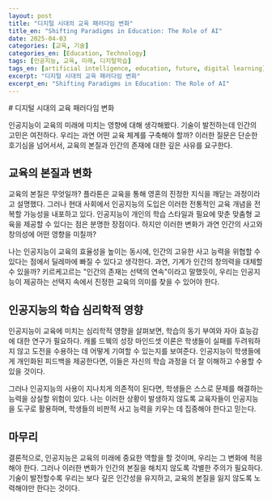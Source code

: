 ```yaml
---
layout: post
title: "디지털 시대의 교육 패러다임 변화"
title_en: "Shifting Paradigms in Education: The Role of AI"
date: 2025-04-03
categories: [교육, 기술]
categories_en: [Education, Technology]
tags: [인공지능, 교육, 미래, 디지털학습]
tags_en: [artificial intelligence, education, future, digital learning]
excerpt: "디지털 시대의 교육 패러다임 변화"
excerpt_en: "Shifting Paradigms in Education: The Role of AI"
---
```


<div class="post-content-ko" markdown="1">
# 디지털 시대의 교육 패러다임 변화

인공지능이 교육의 미래에 미치는 영향에 대해 생각해봤다. 기술이 발전하는데 인간의 고민은 여전하다. 우리는 과연 어떤 교육 체계를 구축해야 할까? 이러한 질문은 단순한 호기심을 넘어서서, 교육의 본질과 인간의 존재에 대한 깊은 사유를 요구한다. 

## 교육의 본질과 변화

교육의 본질은 무엇일까? 플라톤은 교육을 통해 영혼의 진정한 지식을 깨닫는 과정이라고 설명했다. 그러나 현대 사회에서 인공지능의 도입은 이러한 전통적인 교육 개념을 전복할 가능성을 내포하고 있다. 인공지능이 개인의 학습 스타일과 필요에 맞춘 맞춤형 교육을 제공할 수 있다는 점은 분명한 장점이다. 하지만 이러한 변화가 과연 인간의 사고와 창의성에 어떤 영향을 미칠까? 

나는 인공지능이 교육의 효율성을 높이는 동시에, 인간의 고유한 사고 능력을 위협할 수 있다는 점에서 딜레마에 빠질 수 있다고 생각한다. 과연, 기계가 인간의 창의력을 대체할 수 있을까? 키르케고르는 "인간의 존재는 선택의 연속"이라고 말했듯이, 우리는 인공지능이 제공하는 선택지 속에서 진정한 교육의 의미를 찾을 수 있어야 한다.

## 인공지능의 학습 심리학적 영향

인공지능이 교육에 미치는 심리학적 영향을 살펴보면, 학습의 동기 부여와 자아 효능감에 대한 연구가 필요하다. 캐롤 드웩의 성장 마인드셋 이론은 학생들이 실패를 두려워하지 않고 도전을 수용하는 데 어떻게 기여할 수 있는지를 보여준다. 인공지능이 학생들에게 개인화된 피드백을 제공한다면, 이들은 자신의 학습 과정을 더 잘 이해하고 수용할 수 있을 것이다.

그러나 인공지능의 사용이 지나치게 의존적이 된다면, 학생들은 스스로 문제를 해결하는 능력을 상실할 위험이 있다. 나는 이러한 상황이 발생하지 않도록 교육자들이 인공지능을 도구로 활용하며, 학생들의 비판적 사고 능력을 키우는 데 집중해야 한다고 믿는다. 

## 마무리

결론적으로, 인공지능은 교육의 미래에 중요한 역할을 할 것이며, 우리는 그 변화에 적응해야 한다. 그러나 이러한 변화가 인간의 본질을 해치지 않도록 각별한 주의가 필요하다. 기술이 발전할수록 우리는 보다 깊은 인간성을 유지하고, 교육의 본질을 잃지 않도록 노력해야만 한다는 것이다.
</div>

<div class="post-content-en" style="display: none;" markdown="1">
# Shifting Paradigms in Education: The Role of AI

I have been reflecting on the impact of artificial intelligence on the future of education. While technology continues to advance, human concerns remain constant. What kind of educational framework should we build? Such questions go beyond mere curiosity and demand profound reflections on the essence of education and human existence.

## The Essence of Education and Change

What is the essence of education? Plato described education as a process of realizing true knowledge within the soul. However, the introduction of artificial intelligence in modern society has the potential to overturn this traditional concept of education. The ability of AI to provide personalized education tailored to individual learning styles and needs is a clear advantage. Yet, how might this change affect human thought and creativity?

I believe that while AI can enhance the efficiency of education, it also poses a dilemma by threatening our unique cognitive abilities. Can machines truly replace human creativity? As Kierkegaard suggested, "human existence is a continuous choice," we need to find the true meaning of education within the options provided by AI.

## Psychological Impacts of AI on Learning

Examining the psychological effects of AI on education necessitates research on motivation and self-efficacy. Carol Dweck's growth mindset theory illustrates how students can embrace challenges without fear of failure. If AI provides personalized feedback to students, they may better understand and accept their learning processes.

However, if the use of AI becomes overly dependent, students risk losing their ability to solve problems independently. I believe that educators must utilize AI as a tool while focusing on developing students' critical thinking skills to prevent such situations from arising.

## Conclusion

In conclusion, artificial intelligence will play a significant role in the future of education, and we must adapt to these changes. However, it is crucial to exercise caution to ensure that these changes do not undermine the essence of humanity. As technology progresses, we must strive to maintain deeper humanity and ensure that we do not lose sight of the essence of education.
</div>
